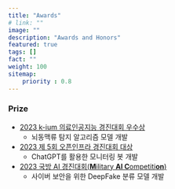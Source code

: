 ```yaml
---
title: "Awards"
# link: ""
image: ""
description: "Awards and Honors"
featured: true
tags: []
fact: ""
weight: 100
sitemap: 
    priority : 0.8
---
```

<!-- Read More -->

### Prize
- [2023 k-ium 의료인공지능 경진대회 우수상](https://github.com/sihyeong671/k-ium-medical-AI-competition)
  - 뇌동맥류 탐지 알고리즘 모델 개발
- [2023 제 5회 오픈인프라 경진대회 대상](https://github.com/OIDC2023-SilverLining/monibot)
  - ChatGPT를 활용한 모니터링 봇 개발
- [2023 국방 AI 경진대회(**M**ilitary **AI C**ompetiti**on**)]()
  - 사이버 보안을 위한 DeepFake 분류 모델 개발